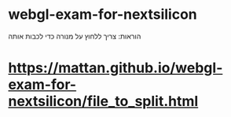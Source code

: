 # webgl-exam-for-nextsilicon
</h1>הוראות: צריך ללחוץ על מנורה כדי לכבות אותה<h1>


https://mattan.github.io/webgl-exam-for-nextsilicon/file_to_split.html
